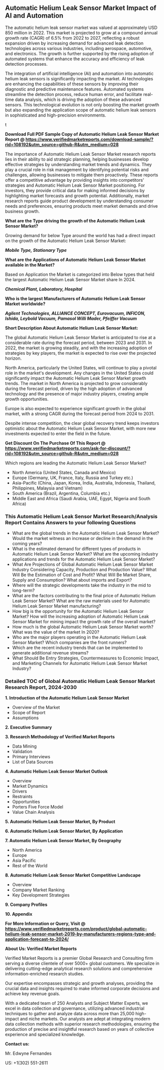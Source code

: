 <h2>Automatic Helium Leak Sensor Market Impact of AI and Automation</h2><p>The automatic helium leak sensor market was valued at approximately USD 850 million in 2022. This market is projected to grow at a compound annual growth rate (CAGR) of 6.5% from 2022 to 2027, reflecting a robust expansion driven by increasing demand for advanced leak detection technologies across various industries, including aerospace, automotive, and electronics. The growth is further supported by the rising adoption of automated systems that enhance the accuracy and efficiency of leak detection processes.</p><p>The integration of artificial intelligence (AI) and automation into automatic helium leak sensors is significantly impacting the market. AI technologies are enhancing the capabilities of these sensors by improving their diagnostic and predictive maintenance features. Automated systems streamline the detection process, reduce human error, and facilitate real-time data analysis, which is driving the adoption of these advanced sensors. This technological evolution is not only boosting the market growth but also expanding the application scope of automatic helium leak sensors in sophisticated and high-precision environments.</p>t</p><p id="" class=""><strong>Download Full PDF Sample Copy of Automatic Helium Leak Sensor Market Report @ <a href="https://www.verifiedmarketreports.com/download-sample/?rid=108192&utm_source=github-R&utm_medium=028" target="_blank">https://www.verifiedmarketreports.com/download-sample/?rid=108192&utm_source=github-R&utm_medium=028</a></strong></p><p>The importance of&nbsp;Automatic Helium Leak Sensor Market research reports lies in their ability to aid strategic planning, helping businesses develop effective strategies by understanding market trends and dynamics. They play a crucial role in risk management by identifying potential risks and challenges, allowing businesses to mitigate them proactively. These reports offer a competitive advantage by providing insights into competitors' strategies and Automatic Helium Leak Sensor Market positioning. For investors, they provide critical data for making informed decisions by highlighting market forecasts and growth potential. Additionally, market research reports guide product development by understanding consumer needs and preferences, ensuring products meet market demands and drive business growth.</p><p><strong>What are the&nbsp;Type driving the growth of the Automatic Helium Leak Sensor Market?</strong></p><p id="" class="">Growing demand for below Type around the world has had a direct impact on the growth of the Automatic Helium Leak Sensor Market:</p><em><strong>Mobile Type, Stationary Type</strong></em></p><strong>What are the&nbsp;Applications&nbsp;of Automatic Helium Leak Sensor Market available in the Market?</strong></p><p id="" class="">Based on Application the Market is categorized into Below types that held the largest Automatic Helium Leak Sensor Market share In 2024.</p><em><strong>Chemical Plant, Laboratory, Hospital</strong></em></p><strong>Who is the largest Manufacturers of Automatic Helium Leak Sensor Market worldwide?</strong></p><p><em><strong>Agilent Technologies, ALLIANCE CONCEPT, Eurovacuum, INFICON, Ishida, Leybold Vacuum, Pamasol Willi Mader, Pfeiffer Vacuum</strong></em></p><p id="" class=""><strong>Short Description About Automatic Helium Leak Sensor Market:</strong></p><p>The global Automatic Helium Leak Sensor Market is anticipated to rise at a considerable rate during the forecast period, between 2023 and 2031. In 2022, the market is growing steadily, and with the increasing adoption of strategies by key players, the market is expected to rise over the projected horizon.</p><p>North America, particularly the United States, will continue to play a pivotal role in the market's development. Any changes in the United States could significantly impact the Automatic Helium Leak Sensor Market growth trends. The market in North America is projected to grow considerably during the forecast period, driven by the high adoption of advanced technology and the presence of major industry players, creating ample growth opportunities.</p><p>Europe is also expected to experience significant growth in the global market, with a strong CAGR during the forecast period from 2024 to 2031.</p><p>Despite intense competition, the clear global recovery trend keeps investors optimistic about the Automatic Helium Leak Sensor Market, with more new investments expected to enter the field in the future.</p><p id="" class=""><strong>Get Discount On The Purchase Of This Report @ <a href="https://www.verifiedmarketreports.com/ask-for-discount/?rid=108192&utm_source=github-R&utm_medium=028" target="_blank">https://www.verifiedmarketreports.com/ask-for-discount/?rid=108192&utm_source=github-R&utm_medium=028</a></strong></p>Which regions are leading the Automatic Helium Leak Sensor Market?</p><ul><li>North America (United States, Canada and Mexico)</li><li>Europe (Germany, UK, France, Italy, Russia and Turkey etc.)</li><li>Asia-Pacific (China, Japan, Korea, India, Australia, Indonesia, Thailand, Philippines, Malaysia and Vietnam)</li><li>South America (Brazil, Argentina, Columbia etc.)</li><li>Middle East and Africa (Saudi Arabia, UAE, Egypt, Nigeria and South Africa)</li></ul><h3 id="" class="">This Automatic Helium Leak Sensor Market Research/Analysis Report Contains Answers to your following Questions</h3><ul><li>What are the global trends in the Automatic Helium Leak Sensor Market? Would the market witness an increase or decline in the demand in the coming years?</li><li>What is the estimated demand for different types of products in Automatic Helium Leak Sensor Market? What are the upcoming industry applications and trends for the Automatic Helium Leak Sensor Market?</li><li>What Are Projections of Global Automatic Helium Leak Sensor Market Industry Considering Capacity, Production and Production Value? What Will Be the Estimation of Cost and Profit? What Will Be Market Share, Supply and Consumption? What about imports and Export?</li><li>Where will the strategic developments take the industry in the mid to long-term?</li><li>What are the factors contributing to the final price of Automatic Helium Leak Sensor Market? What are the raw materials used for Automatic Helium Leak Sensor Market manufacturing?</li><li>How big is the opportunity for the Automatic Helium Leak Sensor Market? How will the increasing adoption of Automatic Helium Leak Sensor Market for mining impact the growth rate of the overall market?</li><li>How much is the global Automatic Helium Leak Sensor Market worth? What was the value of the market In 2020?</li><li>Who are the major players operating in the Automatic Helium Leak Sensor Market? Which companies are the front runners?</li><li>Which are the recent industry trends that can be implemented to generate additional revenue streams?</li><li>What Should Be Entry Strategies, Countermeasures to Economic Impact, and Marketing Channels for Automatic Helium Leak Sensor Market Industry?</li></ul><h3 id="" class="">Detailed TOC of Global Automatic Helium Leak Sensor Market Research Report, 2024-2030</h3><p id="" class=""><strong>1. Introduction of the Automatic Helium Leak Sensor Market</strong></p><ul><li>Overview of the Market</li><li>Scope of Report</li><li>Assumptions</li></ul><p id="" class=""><strong>2. Executive Summary</strong></p><p id="" class=""><strong>3. Research Methodology of Verified Market Reports</strong></p><ul><li>Data Mining</li><li>Validation</li><li>Primary Interviews</li><li>List of Data Sources</li></ul><p id="" class=""><strong>4. Automatic Helium Leak Sensor Market Outlook</strong></p><ul><li>Overview</li><li>Market Dynamics</li><li>Drivers</li><li>Restraints</li><li>Opportunities</li><li>Porters Five Force Model</li><li>Value Chain Analysis</li></ul><p id="" class=""><strong>5. Automatic Helium Leak Sensor Market, By Product</strong></p><p id="" class=""><strong>6. Automatic Helium Leak Sensor Market, By Application</strong></p><p id="" class=""><strong>7. Automatic Helium Leak Sensor Market, By Geography</strong></p><ul><li>North America</li><li>Europe</li><li>Asia Pacific</li><li>Rest of the World</li></ul><p id="" class=""><strong>8. Automatic Helium Leak Sensor Market Competitive Landscape</strong></p><ul><li>Overview</li><li>Company Market Ranking</li><li>Key Development Strategies</li></ul><p id="" class=""><strong>9. Company Profiles</strong></p><p id="" class=""><strong>10. Appendix</strong></p><p id="" class=""><strong>For More Information or Query, Visit @ <a href="https://www.verifiedmarketreports.com/product/global-automatic-helium-leak-sensor-market-2019-by-manufacturers-regions-type-and-application-forecast-to-2024/" target="_blank">https://www.verifiedmarketreports.com/product/global-automatic-helium-leak-sensor-market-2019-by-manufacturers-regions-type-and-application-forecast-to-2024/</a></strong></p><p id="" class=""><strong>About Us: Verified Market Reports</strong></p><p id="" class="">Verified Market Reports is a premier Global Research and Consulting firm serving a diverse clientele of over 5000+ global customers. We specialize in delivering cutting-edge analytical research solutions and comprehensive information-enriched research studies.</p><p id="" class="">Our expertise encompasses strategic and growth analyses, providing the crucial data and insights required to make informed corporate decisions and achieve key revenue goals.</p><p id="" class="">With a dedicated team of 250 Analysts and Subject Matter Experts, we excel in data collection and governance, utilizing advanced industrial techniques to gather and analyze data across more than 25,000 high-impact and niche markets. Our analysts are adept at integrating modern data collection methods with superior research methodologies, ensuring the production of precise and insightful research based on years of collective experience and specialized knowledge.</p><p id="" class=""><strong>Contact us:</strong></p><p id="" class="">Mr. Edwyne Fernandes</p><p id="" class="">US: +1(302) 551-2611</p>